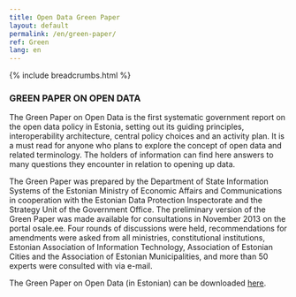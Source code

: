 ```yaml
---
title: Open Data Green Paper
layout: default
permalink: /en/green-paper/
ref: Green
lang: en
---
```

{% include breadcrumbs.html %}

### GREEN PAPER ON OPEN DATA
The Green Paper on Open Data is the first systematic government report on the open data policy in Estonia, setting out its guiding principles, interoperability architecture, central policy choices and an activity plan. It is a must read for anyone who plans to explore the concept of open data and related terminology. The holders of information can find here answers to many questions they encounter in relation to opening up data.

The Green Paper was prepared by the Department of State Information Systems of the Estonian Ministry of Economic Affairs and Communications in cooperation with the Estonian Data Protection Inspectorate and the Strategy Unit of the Government Office. The preliminary version of the Green Paper was made available for consultations in November 2013 on the portal osale.ee. Four rounds of discussions were held, recommendations for amendments were asked from all ministries, constitutional institutions, Estonian Association of Information Technology, Association of Estonian Cities and the Association of Estonian Municipalities, and more than 50 experts were consulted with via e-mail.



The Green Paper on Open Data (in Estonian) can be downloaded [here](https://www.mkm.ee/sites/default/files/avaliku-teabe-masinloetava-avalikustamise-roheline-raamat-20141125_0.odt).
